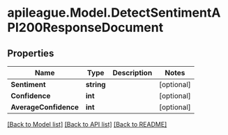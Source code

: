# apileague.Model.DetectSentimentAPI200ResponseDocument

## Properties

Name | Type | Description | Notes
------------ | ------------- | ------------- | -------------
**Sentiment** | **string** |  | [optional] 
**Confidence** | **int** |  | [optional] 
**AverageConfidence** | **int** |  | [optional] 

[[Back to Model list]](../README.md#documentation-for-models) [[Back to API list]](../README.md#documentation-for-api-endpoints) [[Back to README]](../README.md)

